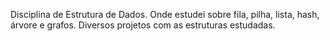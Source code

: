 Disciplina de Estrutura de Dados. Onde estudei sobre fila, pilha, lista, hash, árvore e grafos. Diversos projetos com as estruturas estudadas.
